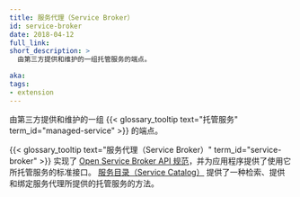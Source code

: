 ```yaml
---
title: 服务代理（Service Broker）
id: service-broker
date: 2018-04-12
full_link: 
short_description: >
  由第三方提供和维护的一组托管服务的端点。

aka: 
tags:
- extension
---
```


<!--
---
title: Service Broker
id: service-broker
date: 2018-04-12
full_link: 
short_description: >
  An endpoint for a set of Managed Services offered and maintained by a third-party.

aka: 
tags:
- extension
---
-->

<!--
 An endpoint for a set of {{< glossary_tooltip text="Managed Services" term_id="managed-service" >}} offered and maintained by a third-party.
-->

由第三方提供和维护的一组 {{< glossary_tooltip text="托管服务" term_id="managed-service" >}} 的端点。

<!--more--> 

<!--
{{< glossary_tooltip text="Service Brokers" term_id="service-broker" >}} implement the [Open Service Broker API spec](https://github.com/openservicebrokerapi/servicebroker/blob/v2.13/spec.md) and provide a standard interface for applications to use their Managed Services. [Service Catalog](/docs/concepts/service-catalog/) provides a way to list, provision, and bind with Managed Services offered by Service Brokers.
-->

{{< glossary_tooltip text="服务代理（Service Broker）" term_id="service-broker" >}} 实现了 [Open Service Broker API 规范](https://github.com/openservicebrokerapi/servicebroker/blob/v2.13/spec.md)，并为应用程序提供了使用它所托管服务的标准接口。
[服务目录（Service Catalog）](/docs/concepts/service-catalog/) 提供了一种检索、提供和绑定服务代理所提供的托管服务的方法。

